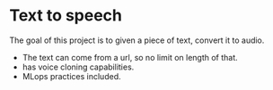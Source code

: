 # Text to speech
The goal of this project is to given a piece of text, convert it to audio.
- The text can come from a url, so no limit on  length of that.
- has voice cloning capabilities.
- MLops practices included.
